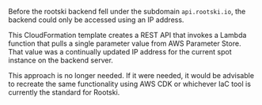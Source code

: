 Before the rootski backend fell under the subdomain `api.rootski.io`, the backend
could only be accessed using an IP address.

This CloudFormation template creates
a REST API that invokes a Lambda function that pulls a single parameter value
from AWS Parameter Store. That value was a continually updated IP address
for the current spot instance on the backend server.

This approach is no longer needed. If it were needed, it would be advisable to
recreate the same functionality using AWS CDK or whichever IaC tool
is currently the standard for Rootski.
